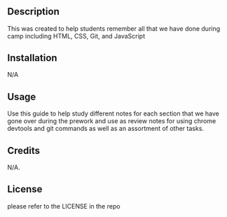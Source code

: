 # <Prework Study Guide Webpage>

## Description

This was created to help students remember all that we have done during camp including HTML, CSS, Git, and JavaScript


## Installation

N/A

## Usage

Use this guide to help study different notes for each section that we have gone over during the prework and use as review notes for using chrome devtools and git commands as well as an assortment of other tasks.

## Credits

N/A.

## License

please refer to the LICENSE in the repo

